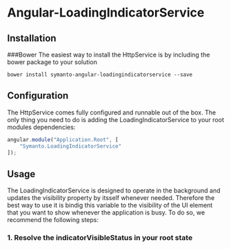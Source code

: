 # Angular-LoadingIndicatorService
## Installation
###Bower
The easiest way to install the HttpService is by including the bower package to your solution
```shell
bower install symanto-angular-loadingindicatorservice --save
```

## Configuration
The HttpService comes fully configured and runnable out of the box. The only thing you need to do is adding the LoadingIndicatorService to your root modules dependencies:
```javascript
angular.module("Application.Root", [
    "Symanto.LoadingIndicatorService"
]);
```

## Usage
The LoadingIndicatorService is designed to operate in the background and updates the visibility property by itsself whenever needed. Therefore the best way to use it is bindig this variable to the visibility of the UI element that you want to show whenever the application is busy. To do so, we recommend the following steps:

### 1. Resolve the indicatorVisibleStatus in your root state
